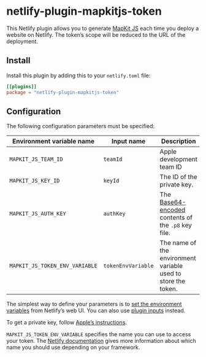 # netlify-plugin-mapkitjs-token

This Netlify plugin allows you to generate
[MapKit JS](https://developer.apple.com/documentation/mapkitjs) each time you
deploy a website on Netlify. The token’s scope will be reduced to the URL of the
deployment.

## Install

Install this plugin by adding this to your `netlify.toml` file:

```toml
[[plugins]]
package = "netlify-plugin-mapkitjs-token"
```

## Configuration

The following configuration parameters must be specified:

| Environment variable name      | Input name         | Description                                                                        |
| ------------------------------ | ------------------ | ---------------------------------------------------------------------------------- |
| `MAPKIT_JS_TEAM_ID`            | `teamId`           | Apple development team ID                                                          |
| `MAPKIT_JS_KEY_ID`             | `keyId`            | The ID of the private key.                                                         |
| `MAPKIT_JS_AUTH_KEY`           | `authKey`          | The [Base64-encoded](https://www.base64encode.org) contents of the `.p8` key file. |
| `MAPKIT_JS_TOKEN_ENV_VARIABLE` | `tokenEnvVariable` | The name of the environment variable used to store the token.                      |

The simplest way to define your parameters is to
[set the environment variables](https://docs.netlify.com/environment-variables/get-started/#create-variables-with-the-netlify-ui-cli-or-api)
from Netlify’s web UI. You can also use
[plugin inputs](https://docs.netlify.com/integrations/build-plugins/#configure-settings)
instead.

To get a private key, follow
[Apple’s instructions](https://developer.apple.com/documentation/mapkitjs/creating_a_maps_identifier_and_a_private_key).

`MAPKIT_JS_TOKEN_ENV_VARIABLE` specifies the name you can use to access your
token. The
[Netlify documentation](https://docs.netlify.com/integrations/frameworks/environment-variables/#custom-variables)
gives more information about which name you should use depending on your
framework.
